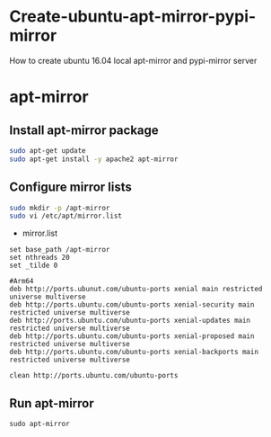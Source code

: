 # Create-ubuntu-apt-mirror-pypi-mirror
How to create ubuntu 16.04 local apt-mirror and pypi-mirror server

# apt-mirror
## Install apt-mirror package
```bash
sudo apt-get update
sudo apt-get install -y apache2 apt-mirror
```
## Configure mirror lists
```bash
sudo mkdir -p /apt-mirror
sudo vi /etc/apt/mirror.list
```
* mirror.list
```
set base_path /apt-mirror
set nthreads 20
set _tilde 0

#Arm64
deb http://ports.ubunut.com/ubuntu-ports xenial main restricted universe multiverse
deb http://ports.ubuntu.com/ubuntu-ports xenial-security main restricted universe multiverse
deb http://ports.ubuntu.com/ubuntu-ports xenial-updates main restricted universe multiverse
deb http://ports.ubuntu.com/ubuntu-ports xenial-proposed main restricted universe multiverse
deb http://ports.ubuntu.com/ubuntu-ports xenial-backports main restricted universe multiverse

clean http://ports.ubuntu.com/ubuntu-ports
```
## Run apt-mirror
```
sudo apt-mirror
```
